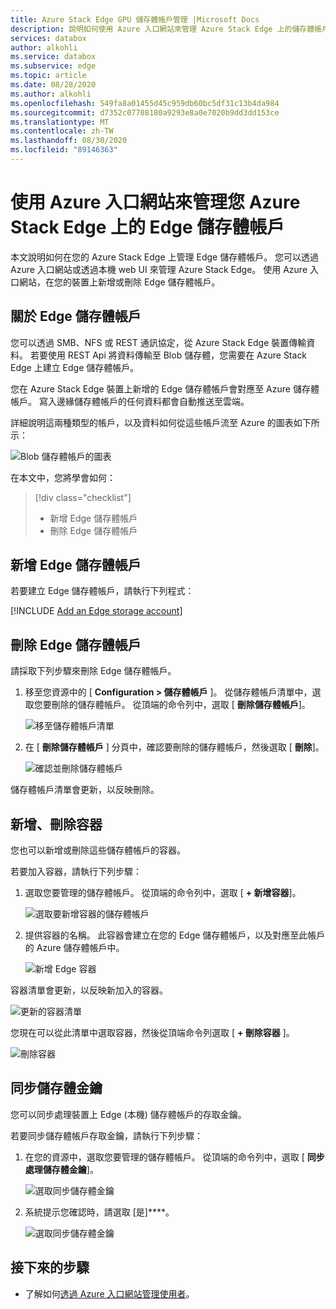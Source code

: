 ```yaml
---
title: Azure Stack Edge GPU 儲存體帳戶管理 |Microsoft Docs
description: 說明如何使用 Azure 入口網站來管理 Azure Stack Edge 上的儲存體帳戶。
services: databox
author: alkohli
ms.service: databox
ms.subservice: edge
ms.topic: article
ms.date: 08/28/2020
ms.author: alkohli
ms.openlocfilehash: 549fa8a01455d45c959db60bc5df31c13b4da984
ms.sourcegitcommit: d7352c07708180a9293e8a0e7020b9dd3dd153ce
ms.translationtype: MT
ms.contentlocale: zh-TW
ms.lasthandoff: 08/30/2020
ms.locfileid: "89146363"
---
```

# <a name="use-the-azure-portal-to-manage-edge-storage-accounts-on-your-azure-stack-edge"></a>使用 Azure 入口網站來管理您 Azure Stack Edge 上的 Edge 儲存體帳戶

<!--[!INCLUDE [applies-to-skus](../../includes/azure-stack-edge-applies-to-all-sku.md)]-->

本文說明如何在您的 Azure Stack Edge 上管理 Edge 儲存體帳戶。 您可以透過 Azure 入口網站或透過本機 web UI 來管理 Azure Stack Edge。 使用 Azure 入口網站，在您的裝置上新增或刪除 Edge 儲存體帳戶。

## <a name="about-edge-storage-accounts"></a>關於 Edge 儲存體帳戶

您可以透過 SMB、NFS 或 REST 通訊協定，從 Azure Stack Edge 裝置傳輸資料。 若要使用 REST Api 將資料傳輸至 Blob 儲存體，您需要在 Azure Stack Edge 上建立 Edge 儲存體帳戶。 

您在 Azure Stack Edge 裝置上新增的 Edge 儲存體帳戶會對應至 Azure 儲存體帳戶。 寫入邊緣儲存體帳戶的任何資料都會自動推送至雲端。

詳細說明這兩種類型的帳戶，以及資料如何從這些帳戶流至 Azure 的圖表如下所示：

![Blob 儲存體帳戶的圖表](media/azure-stack-edge-j-series-manage-storage-accounts/ase-blob-storage.svg)

在本文中，您將學會如何：

> [!div class="checklist"]
> * 新增 Edge 儲存體帳戶
> * 刪除 Edge 儲存體帳戶


## <a name="add-an-edge-storage-account"></a>新增 Edge 儲存體帳戶

若要建立 Edge 儲存體帳戶，請執行下列程式：

[!INCLUDE [Add an Edge storage account](../../includes/azure-stack-edge-gateway-add-storage-account.md)]

## <a name="delete-an-edge-storage-account"></a>刪除 Edge 儲存體帳戶

請採取下列步驟來刪除 Edge 儲存體帳戶。

1. 移至您資源中的 [ **Configuration > 儲存體帳戶** ]。 從儲存體帳戶清單中，選取您要刪除的儲存體帳戶。 從頂端的命令列中，選取 [ **刪除儲存體帳戶**]。

    ![移至儲存體帳戶清單](media/azure-stack-edge-j-series-manage-storage-accounts/delete-edge-storage-account-1.png)

2. 在 [ **刪除儲存體帳戶** ] 分頁中，確認要刪除的儲存體帳戶，然後選取 [ **刪除**]。

    ![確認並刪除儲存體帳戶](media/azure-stack-edge-j-series-manage-storage-accounts/delete-edge-storage-account-2.png)

儲存體帳戶清單會更新，以反映刪除。


## <a name="add-delete-a-container"></a>新增、刪除容器

您也可以新增或刪除這些儲存體帳戶的容器。

若要加入容器，請執行下列步驟：

1. 選取您要管理的儲存體帳戶。 從頂端的命令列中，選取 [ **+ 新增容器**]。

    ![選取要新增容器的儲存體帳戶](media/azure-stack-edge-j-series-manage-storage-accounts/add-container-1.png)

2. 提供容器的名稱。 此容器會建立在您的 Edge 儲存體帳戶，以及對應至此帳戶的 Azure 儲存體帳戶中。 

    ![新增 Edge 容器](media/azure-stack-edge-j-series-manage-storage-accounts/add-container-2.png)

容器清單會更新，以反映新加入的容器。

![更新的容器清單](media/azure-stack-edge-j-series-manage-storage-accounts/add-container-4.png)

您現在可以從此清單中選取容器，然後從頂端命令列選取 [ **+ 刪除容器** ]。 

![刪除容器](media/azure-stack-edge-j-series-manage-storage-accounts/add-container-3.png)

## <a name="sync-storage-keys"></a>同步儲存體金鑰

您可以同步處理裝置上 Edge (本機) 儲存體帳戶的存取金鑰。 

若要同步儲存體帳戶存取金鑰，請執行下列步驟：

1. 在您的資源中，選取您要管理的儲存體帳戶。 從頂端的命令列中，選取 [ **同步處理儲存體金鑰**]。

    ![選取同步儲存體金鑰](media/azure-stack-edge-j-series-manage-storage-accounts/sync-storage-key-1.png)

2. 系統提示您確認時，請選取 [是]****。

    ![選取同步儲存體金鑰](media/azure-stack-edge-j-series-manage-storage-accounts/sync-storage-key-2.png)

## <a name="next-steps"></a>接下來的步驟

- 了解如何[透過 Azure 入口網站管理使用者](azure-stack-edge-j-series-manage-users.md)。
